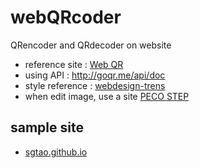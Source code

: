 # webQRcoder
QRencoder and QRdecoder on website
- reference site : [Web QR](https://webqr.com/)
- using API : http://goqr.me/api/doc
- style reference : [webdesign-trens](https://webdesign-trends.net/entry/8148)
- when edit image, use a site [PECO STEP](https://www.peko-step.com/tool/alphachannel.html)

## sample site
- [sgtao.github.io](https://sgtao.github.io/webQRcoder/)

